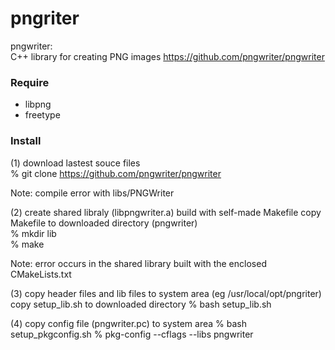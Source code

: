 pngriter
===============

pngwriter:  
C++ library for creating PNG images
https://github.com/pngwriter/pngwriter

### Require  
-  libpng  
- freetype  

### Install
(1) download lastest souce files  
% git clone https://github.com/pngwriter/pngwriter

Note:
compile error with libs/PNGWriter

(2) create shared libraly (libpngwriter.a) 
build with self-made Makefile
copy Makefile to downloaded directory (pngwriter)  
% mkdir lib  
% make  

Note:
error occurs in the shared library 
built with the enclosed CMakeLists.txt

(3) copy header files and lib files to system area 
(eg /usr/local/opt/pngriter)
copy setup_lib.sh to downloaded directory
% bash setup_lib.sh

(4) copy config file (pngwriter.pc) to system area 
% bash setup_pkgconfig.sh
% pkg-config --cflags --libs pngwriter


